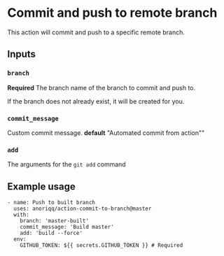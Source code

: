 # Commit and push to remote branch

This action will commit and push to a specific remote branch. 

## Inputs

### `branch`

**Required** The branch name of the branch to commit and push to. 

If the branch does not already exist, it will be created for you. 

### `commit_message`

Custom commit message. **default** "Automated commit from action""

### `add`

The arguments for the `git add` command

## Example usage
```
- name: Push to built branch
  uses: anoriqq/action-commit-to-branch@master
  with:
    branch: 'master-built'
    commit_message: 'Build master'
    add: 'build --force'
  env:
    GITHUB_TOKEN: ${{ secrets.GITHUB_TOKEN }} # Required
```
